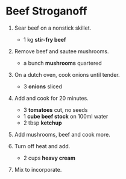 # Beef Stroganoff

1. Sear beef on a nonstick skillet.

	- 1 kg **stir-fry beef**

2. Remove beef and sautee mushrooms.

	- a bunch **mushrooms**	quartered

3. On a dutch oven, cook onions until tender.

	- 3 **onions** sliced

4. Add and cook for 20 minutes.

	- 3 **tomatoes** cut, no seeds
	- 1 **cube beef stock** on 100ml water
	- 2 tbsp **ketchup**

5. Add mushrooms, beef and cook more.

6. Turn off heat and add.

	- 2 cups **heavy cream**

7. Mix to incorporate.
